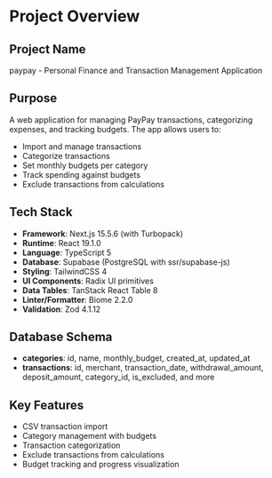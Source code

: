 # Project Overview

## Project Name
paypay - Personal Finance and Transaction Management Application

## Purpose
A web application for managing PayPay transactions, categorizing expenses, and tracking budgets. The app allows users to:
- Import and manage transactions
- Categorize transactions
- Set monthly budgets per category
- Track spending against budgets
- Exclude transactions from calculations

## Tech Stack
- **Framework**: Next.js 15.5.6 (with Turbopack)
- **Runtime**: React 19.1.0
- **Language**: TypeScript 5
- **Database**: Supabase (PostgreSQL with ssr/supabase-js)
- **Styling**: TailwindCSS 4
- **UI Components**: Radix UI primitives
- **Data Tables**: TanStack React Table 8
- **Linter/Formatter**: Biome 2.2.0
- **Validation**: Zod 4.1.12

## Database Schema
- **categories**: id, name, monthly_budget, created_at, updated_at
- **transactions**: id, merchant, transaction_date, withdrawal_amount, deposit_amount, category_id, is_excluded, and more

## Key Features
- CSV transaction import
- Category management with budgets
- Transaction categorization
- Exclude transactions from calculations
- Budget tracking and progress visualization

